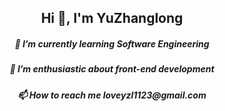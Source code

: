 <h2 align="center">
  Hi 👋, I'm YuZhanglong
</h2>


<h5 align="center" class='item'>
  🎒 I’m currently learning Software Engineering
</div>
<h5 align="center">
   🌱 I’m enthusiastic about front-end development
</div>
<h5 align="center">
   📫 How to reach me loveyzl1123@gmail.com
</div>
